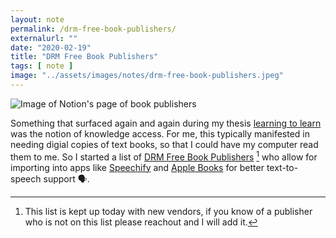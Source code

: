 ```yaml
---
layout: note
permalink: /drm-free-book-publishers/
externalurl: ""
date: "2020-02-19"
title: "DRM Free Book Publishers"
tags: [ note ]
image: "../assets/images/notes/drm-free-book-publishers.jpeg"
---
```

![Image of Notion's page of book publishers](../assets/images/notes/drm-free-book-publishers.jpeg)

Something that surfaced again and again during my thesis [learning to learn](gndclouds.cc/learning-to-learn) was the notion of knowledge access. For me, this typically manifested in needing digial copies of text books, so that I could have my computer read them to me. So I started a list of [DRM Free Book Publishers](https://notion.so/tinyfactories/a9c391b2f0d94cc7b6a03cd9a7a4083f?v=65d645341e5f408eb9939003e6e98b7a) [^1] who allow for importing into apps like [Speechify](https://www.getspeechify.com/) and [Apple Books](https://www.apple.com/apple-books/) for better text-to-speech support 🗣.


[^1]: This list is kept up today with new vendors, if you know of a publisher who is not on this list please reachout and I will add it.
